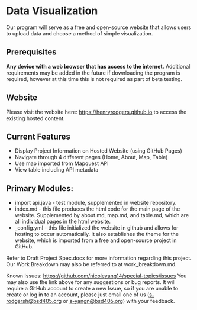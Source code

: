 # Data Visualization
Our program will serve as a free and open-source website that allows users to upload data and choose a method of simple visualization.

## Prerequisites
<b>Any device with a web browser that has access to the internet.</b> Additional requirements may be added in the future if downloading the program is required, however at this time this is not required as part of beta testing.

## Website
Please visit the website here: https://henryrodgers.github.io to access the existing hosted content.

## Current Features
- Display Project Information on Hosted Website (using GitHub Pages)
- Navigate through 4 different pages (Home, About, Map, Table)
- Use map imported from Mapquest API
- View table including API metadata

## Primary Modules:
* import api.java - test module, supplemented in website repository.
* index.md - this file produces the html code for the main page of the website. Supplemented by about.md, map.md, and table.md, which are all individual pages in the html website.
* _config.yml - this file initialized the website in github and allows for hosting to occur automatically. It also establishes the theme for the website, which is imported from a free and open-source project in GitHub. 

Refer to Draft Project Spec.docx for more information regarding this project. Our Work Breakdown may also be referred to at work_breakdown.md.

Known Issues: https://github.com/nicoleyang14/special-topics/issues
You may also use the link above for any suggestions or bug reports. It will require a GitHub account to create a new Issue, so if you are unable to create or log in to an account, please just email one of us (s-rodgersh@bsd405.org or s-yangn@bsd405.org) with your feedback.